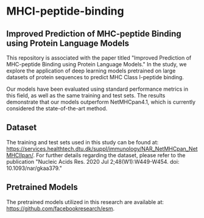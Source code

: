 # MHCI-peptide-binding

## Improved Prediction of MHC-peptide Binding using Protein Language Models
This repository is associated with the paper titled "Improved Prediction of MHC-peptide Binding using Protein Language Models." In the study, we explore the application of deep learning models pretrained on large datasets of protein sequences to predict MHC Class I-peptide binding.

Our models have been evaluated using standard performance metrics in this field, as well as the same training and test sets. The results demonstrate that our models outperform NetMHCpan4.1, which is currently considered the state-of-the-art method.

## Dataset
The training and test sets used in this study can be found at: https://services.healthtech.dtu.dk/suppl/immunology/NAR_NetMHCpan_NetMHCIIpan/. For further details regarding the dataset, please refer to the publication "Nucleic Acids Res. 2020 Jul 2;48(W1):W449-W454. doi: 10.1093/nar/gkaa379."

## Pretrained Models
The pretrained models utilized in this research are available at: https://github.com/facebookresearch/esm. 


